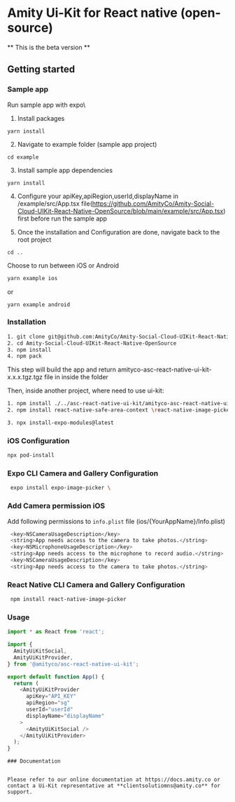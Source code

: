 # Amity Ui-Kit for React native (open-source)


** This is the beta version **

## Getting started

### Sample app

Run sample app with expo\
1. Install packages

```
yarn install
```

2. Navigate to example folder (sample app project)

```
cd example
```

3. Install sample app dependencies

```
yarn install
```

4. Configure your apiKey,apiRegion,userId,displayName in /example/src/App.tsx file(https://github.com/AmityCo/Amity-Social-Cloud-UIKit-React-Native-OpenSource/blob/main/example/src/App.tsx) first before run the sample app

5. Once the installation and Configuration are done, navigate back to the root project

```
cd ..
```

Choose to run between iOS or Android

```sh
yarn example ios
```

or

```
yarn example android
```

### Installation

```sh
1. git clone git@github.com:AmityCo/Amity-Social-Cloud-UIKit-React-Native-OpenSource.git
2. cd Amity-Social-Cloud-UIKit-React-Native-OpenSource
3. npm install
4. npm pack
```

This step will build the app and return amityco-asc-react-native-ui-kit-x.x.x.tgz.tgz file in inside the folder

Then, inside another project, where need to use ui-kit:

```sh
1. npm install ./../asc-react-native-ui-kit/amityco-asc-react-native-ui-kit-0.1.0.tgz
2. npm install react-native-safe-area-context \react-native-image-picker \@react-native-async-storage/async-storage \react-native-svg@13.4.0 \react-native-screens

3. npx install-expo-modules@latest
```
### iOS Configuration
```sh
npx pod-install

```

### Expo CLI Camera and Gallery Configuration

```sh
 expo install expo-image-picker \

```
### Add Camera permission iOS
Add following permissions to `info.plist` file (ios/{YourAppName}/Info.plist)

```sh
 <key>NSCameraUsageDescription</key>
 <string>App needs access to the camera to take photos.</string>
 <key>NSMicrophoneUsageDescription</key>
 <string>App needs access to the microphone to record audio.</string>
 <key>NSCameraUsageDescription</key>
 <string>App needs access to the camera to take photos.</string>

```
### React Native CLI Camera and Gallery Configuration

```sh
 npm install react-native-image-picker
```

### Usage

```js
import * as React from 'react';

import {
  AmityUiKitSocial,
  AmityUiKitProvider,
} from '@amityco/asc-react-native-ui-kit';

export default function App() {
  return (
    <AmityUiKitProvider
      apiKey="API_KEY"
      apiRegion="sg"
      userId="userId"
      displayName="displayName"
    >
      <AmityUiKitSocial />
    </AmityUiKitProvider>
  );
}
```

```
### Documentation


Please refer to our online documentation at https://docs.amity.co or contact a Ui-Kit representative at **clientsolutiomns@amity.co** for support.



```
